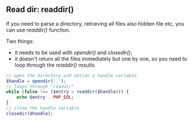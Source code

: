 ## Read dir: readdir()
If you need to parse a directory, retrieving all files also hidden file etc, you can use *readdir()* function.

Two things:

- it needs to be used with *opendir()* and *closedir()*;
- it doesn't return all the files immediately but one by one, so you need to loop through the *readdir()* results

```php
// open the directory and obtian a handle variable
$handle = opendir('.');
// loops through "readdir"
while (false !== ($entry = readdir($handle))) {
    echo $entry . PHP_EOL;
}
// close the handle variable
closedir($handle);
```
